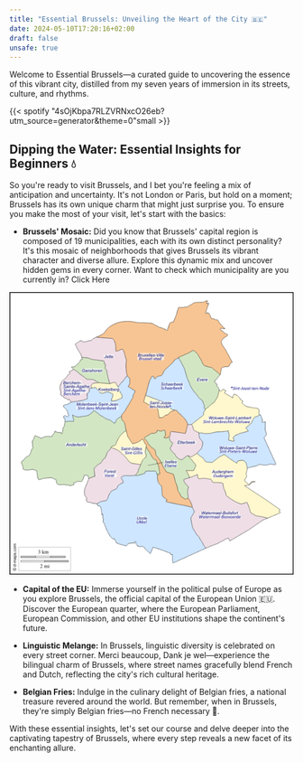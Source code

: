 ```yaml
---
title: "Essential Brussels: Unveiling the Heart of the City 🇧🇪"
date: 2024-05-10T17:20:16+02:00
draft: false
unsafe: true
---
```



Welcome to Essential Brussels—a curated guide to uncovering the essence of this vibrant city, distilled from my seven years of immersion in its streets, culture, and rhythms.

{{< spotify "4sOjKbpa7RLZVRNxcO26eb?utm_source=generator&theme=0"small >}}

## Dipping the Water: Essential Insights for Beginners 💧

So you're ready to visit Brussels, and I bet you're feeling a mix of anticipation and uncertainty. It's not London or Paris, but hold on a moment; Brussels has its own unique charm that might just surprise you. To ensure you make the most of your visit, let's start with the basics:

- **Brussels' Mosaic:** Did you know that Brussels' capital region is composed of 19 municipalities, each with its own distinct personality? It's this mosaic of neighborhoods that gives Brussels its vibrant character and diverse allure. Explore this dynamic mix and uncover hidden gems in every corner. Want to check which municipality are you currently in? Click Here

![Brussels](/images/euroventures/belgium/brussels-map.png)

- **Capital of the EU:** Immerse yourself in the political pulse of Europe as you explore Brussels, the official capital of the European Union 🇪🇺. Discover the European quarter, where the European Parliament, European Commission, and other EU institutions shape the continent's future.

- **Linguistic Melange:** In Brussels, linguistic diversity is celebrated on every street corner. Merci beaucoup, Dank je wel—experience the bilingual charm of Brussels, where street names gracefully blend French and Dutch, reflecting the city's rich cultural heritage.

- **Belgian Fries:** Indulge in the culinary delight of Belgian fries, a national treasure revered around the world. But remember, when in Brussels, they're simply Belgian fries—no French necessary 🍟.

With these essential insights, let's set our course and delve deeper into the captivating tapestry of Brussels, where every step reveals a new facet of its enchanting allure.

